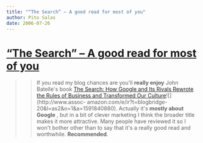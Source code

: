 ```yaml
---
title: "“The Search” – A good read for most of you"
author: Pito Salas
date: 2006-07-26
---
```

# [“The Search” – A good read for most of you](None)



>>

>> If you read my blog chances are you'll **really enjoy** John Batelle's book
[The Search: How Google and Its Rivals Rewrote the Rules of Business and
Transformed Our
Culture](<http://www.amazon.com/exec/obidos/redirect?link_code=as2&path=ASIN/1591840880&tag=blogbridge-20&camp=1789&creative=9325>)![](http://www.assoc-
amazon.com/e/ir?t=blogbridge-20&l=as2&o=1&a=1591840880). Actually it's
**mostly about Google** , but in a bit of clever marketing I think the broader
title makes it more attractive. Many people have reviewed it so I won't bother
other than to say that it's a really good read and worthwhile.
**Recommended**.


